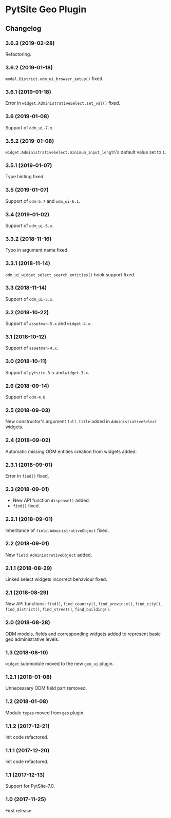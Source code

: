 # PytSite Geo Plugin


## Changelog


### 3.6.3 (2019-02-28)

Refactoring.


### 3.6.2 (2019-01-18)

`model.District.odm_ui_browser_setup()` fixed.


### 3.6.1 (2019-01-18)

Error in `widget.AdministrativeSelect.set_val()` fixed.


### 3.6 (2019-01-08)

Support of `odm_ui-7.x`.


### 3.5.2 (2019-01-08)

`widget.AdministrativeSelect.minimum_input_length`'s default value set
to `1`.


### 3.5.1 (2019-01-07)

Type hinting fixed.


### 3.5 (2019-01-07)

Support of `odm-5.7` and `odm_ui-6.1`.


### 3.4 (2019-01-02)

Support of `odm_ui-6.x`.


### 3.3.2 (2018-11-16)

Typo in argument name fixed.


### 3.3.1 (2018-11-14)

`odm_ui_widget_select_search_entities()` hook support fixed.


### 3.3 (2018-11-14)

Support of `odm_ui-5.x`.


### 3.2 (2018-10-22)

Support of `assetman-5.x` and `widget-4.x`.


### 3.1 (2018-10-12)

Support of `assetman-4.x`.


### 3.0 (2018-10-11)

Support of `pytsite-8.x` and `widget-3.x`.


### 2.6 (2018-09-14)

Support of `odm-4.0`.


### 2.5 (2018-09-03)

New constructor's argument `full_title` added in `AdministrativeSelect`
widgets.


### 2.4 (2018-09-02)

Automatic missing ODM entities creation from  widgets added.


### 2.3.1 (2018-09-01)

Error in `find()` fixed.


### 2.3 (2018-09-01)

- New API function `dispense()` added.
- `find()` fixed.


### 2.2.1 (2018-09-01)

Inheritance of `field.AdministrativeObject` fixed.


### 2.2 (2018-09-01)

New `field.AdministrativeObject` added.


### 2.1.1 (2018-08-29)

Linked select widgets incorrect behaviour fixed.


### 2.1 (2018-08-29)

New API functions: `find()`, `find_country()`, `find_province()`,
`find_city()`, `find_district()`, `find_street()`, `find_building()`.


### 2.0 (2018-08-28)

ODM models, fields and corresponding widgets added to represent basic
geo administrative levels.


### 1.3 (2018-08-10)

`widget` submodule moved to the new `geo_ui` plugin.


### 1.2.1 (2018-01-08)

Unnecessary ODM field part removed.


### 1.2 (2018-01-08)

Module `types` moved from `geo` plugin.


### 1.1.2 (2017-12-21)

Init code refactored.


### 1.1.1 (2017-12-20)

Init code refactored.


### 1.1 (2017-12-13)

Support for PytSite-7.0.


### 1.0 (2017-11-25)

First release.

